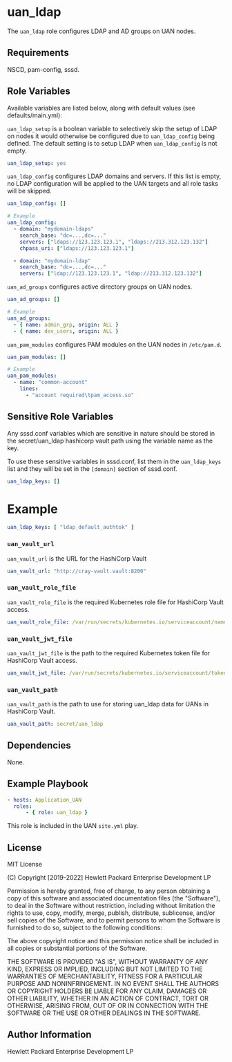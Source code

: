 uan_ldap
=========

The `uan_ldap` role configures LDAP and AD groups on UAN nodes.

Requirements
------------

NSCD, pam-config, sssd.

Role Variables
--------------

Available variables are listed below, along with default values (see defaults/main.yml):

`uan_ldap_setup` is a boolean variable to selectively skip the setup of LDAP on nodes it
would otherwise be configured due to `uan_ldap_config` being defined.  The default setting
is to setup LDAP when `uan_ldap_config` is not empty.

```yaml
uan_ldap_setup: yes
```

`uan_ldap_config` configures LDAP domains and servers. If this list is empty,
no LDAP configuration will be applied to the UAN targets and all role tasks will
be skipped.

```yaml
uan_ldap_config: []

# Example
uan_ldap_config:
  - domain: "mydomain-ldaps"
    search_base: "dc=...,dc=..."
    servers: ["ldaps://123.123.123.1", "ldaps://213.312.123.132"]
    chpass_uri: ["ldaps://123.123.123.1"]

  - domain: "mydomain-ldap"
    search_base: "dc=...,dc=..."
    servers: ["ldap://123.123.123.1", "ldap://213.312.123.132"]

```

`uan_ad_groups` configures active directory groups on UAN nodes.

```yaml
uan_ad_groups: []

# Example
uan_ad_groups:
  - { name: admin_grp, origin: ALL }
  - { name: dev_users, origin: ALL }
```

`uan_pam_modules` configures PAM modules on the UAN nodes in `/etc/pam.d`.

```yaml
uan_pam_modules: []

# Example
uan_pam_modules:
  - name: "common-account"
    lines:
      - "account required\tpam_access.so"
```
Sensitive Role Variables
------------------------

Any sssd.conf variables which are sensitive in nature should be stored in the secret/uan_ldap hashicorp vault path using the
variable name as the key.

To use these sensitive variables in sssd.conf, list them in the `uan_ldap_keys` list and they will be set in the `[domain]` section
of sssd.conf.

```yaml
uan_ldap_keys: []
```

# Example
```yaml
uan_ldap_keys: [ "ldap_default_authtok" ]
```

### `uan_vault_url`

`uan_vault_url` is the URL for the HashiCorp Vault

```yaml
uan_vault_url: "http://cray-vault.vault:8200"
```

### `uan_vault_role_file`

`uan_vault_role_file` is the required Kubernetes role file for HashiCorp Vault access.

```yaml
uan_vault_role_file: /var/run/secrets/kubernetes.io/serviceaccount/namespace
```

### `uan_vault_jwt_file`

`uan_vault_jwt_file` is the path to the required Kubernetes token file for HashiCorp Vault access.

```yaml
uan_vault_jwt_file: /var/run/secrets/kubernetes.io/serviceaccount/token
```

### `uan_vault_path`

`uan_vault_path` is the path to use for storing uan_ldap data for UANs in HashiCorp Vault.

```yaml
uan_vault_path: secret/uan_ldap
```

Dependencies
------------

None.

Example Playbook
----------------

```yaml
- hosts: Application_UAN
  roles:
      - { role: uan_ldap }
```

This role is included in the UAN `site.yml` play.

License
-------

MIT License

(C) Copyright [2019-2022] Hewlett Packard Enterprise Development LP

Permission is hereby granted, free of charge, to any person obtaining a
copy of this software and associated documentation files (the "Software"),
to deal in the Software without restriction, including without limitation
the rights to use, copy, modify, merge, publish, distribute, sublicense,
and/or sell copies of the Software, and to permit persons to whom the
Software is furnished to do so, subject to the following conditions:

The above copyright notice and this permission notice shall be included
in all copies or substantial portions of the Software.

THE SOFTWARE IS PROVIDED "AS IS", WITHOUT WARRANTY OF ANY KIND, EXPRESS OR
IMPLIED, INCLUDING BUT NOT LIMITED TO THE WARRANTIES OF MERCHANTABILITY,
FITNESS FOR A PARTICULAR PURPOSE AND NONINFRINGEMENT. IN NO EVENT SHALL
THE AUTHORS OR COPYRIGHT HOLDERS BE LIABLE FOR ANY CLAIM, DAMAGES OR
OTHER LIABILITY, WHETHER IN AN ACTION OF CONTRACT, TORT OR OTHERWISE,
ARISING FROM, OUT OF OR IN CONNECTION WITH THE SOFTWARE OR THE USE OR
OTHER DEALINGS IN THE SOFTWARE.

Author Information
------------------

Hewlett Packard Enterprise Development LP
